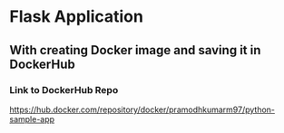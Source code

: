 # Flask Application

## With creating Docker image and saving it in DockerHub

### Link to DockerHub Repo
https://hub.docker.com/repository/docker/pramodhkumarm97/python-sample-app

